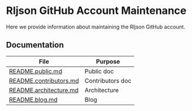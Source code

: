 # Rljson GitHub Account Maintenance

Here we provide information about maintaining the Rljson GitHub account.

## Documentation

| File                                             | Purpose          |
| ------------------------------------------------ | ---------------- |
| [README.public.md](README.public.md)             | Public doc       |
| [README.contributors.md](README.contributors.md) | Contributors doc |
| [README.architecture.md](README.architecture.md) | Architecture     |
| [README.blog.md](README.blog.md)                 | Blog             |
